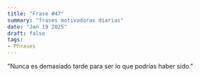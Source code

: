 ```yaml
---
title: "Frase #47"
summary: "frases motivadoras diarias"
date: "Jan 19 2025"
draft: false
tags:
- Phrases
---
```


"Nunca es demasiado tarde para ser lo que podrías haber sido."
